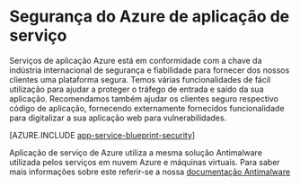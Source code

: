 <properties
    pageTitle="Segurança do Azure de aplicação de serviço"
    description="Saiba como seguro aplicações Web, portáteis, de API e lógica na aplicação de serviço de Azure."
    services="app-service"
    documentationCenter=""
    authors="naziml"
    manager="yochayk"
    editor="wpickett"/>

<tags
    ms.service="app-service"
    ms.workload="web"
    ms.tgt_pltfrm="na"
    ms.devlang="na"
    ms.topic="article"
    ms.date="08/16/2015"
    ms.author="naziml"/>

# <a name="azure-app-service-security"></a>Segurança do Azure de aplicação de serviço

Serviços de aplicação Azure está em conformidade com a chave da indústria internacional de segurança e fiabilidade para fornecer dos nossos clientes uma plataforma segura. Temos várias funcionalidades de fácil utilização para ajudar a proteger o tráfego de entrada e saído da sua aplicação. Recomendamos também ajudar os clientes seguro respectivo código de aplicação, fornecendo externamente fornecidos funcionalidade para digitalizar a sua aplicação web para vulnerabilidades.

[AZURE.INCLUDE [app-service-blueprint-security](../../includes/app-service-blueprint-security.md)]

Aplicação de serviço de Azure utiliza a mesma solução Antimalware utilizada pelos serviços em nuvem Azure e máquinas virtuais. Para saber mais informações sobre este referir-se a nossa [documentação Antimalware](../security/azure-security-antimalware.md) 
